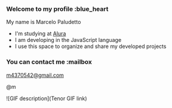 ### Welcome to my profile :blue_heart

My name is Marcelo Paludetto

- I'm studying at [Alura](https://www.alura.com.br)
- I am developing in the JavaScript language
- I use this space to organize and share my developed projects

### You can contact me :mailbox

m4370542@gmail.com 

@m

![GIF description](Tenor GIF link)
